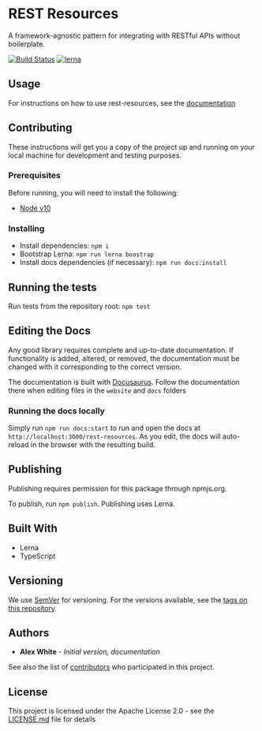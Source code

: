 # REST Resources
A framework-agnostic pattern for integrating with RESTful APIs without boilerplate.

[![Build Status](https://travis-ci.org/TeamDaugherty/rest-resources.svg?branch=master)](https://travis-ci.org/TeamDaugherty/rest-resources) [![lerna](https://img.shields.io/badge/maintained%20with-lerna-cc00ff.svg)](https://lerna.js.org/)

## Usage

For instructions on how to use rest-resources, see the [documentation](https://teamdaugherty.github.io/rest-resources/)

## Contributing

These instructions will get you a copy of the project up and running on your local machine for development and testing purposes.

### Prerequisites

Before running, you will need to install the following:

* [Node v10](https://nodejs.org)

### Installing

* Install dependencies: `npm i`
* Bootstrap Lerna: `npm run lerna boostrap`
* Install docs dependencies (if necessary): `npm run docs:install`

## Running the tests

Run tests from the repository root: `npm test`

## Editing the Docs

Any good library requires complete and up-to-date documentation. If functionality is added, altered, or removed, the documentation must be changed with it corresponding to the correct version.

The documentation is built with [Docusaurus](https://docusaurus.io). Follow the documentation there when editing files in the `website` and `docs` folders

### Running the docs locally

Simply run `npm run docs:start` to run and open the docs at `http://localhost:3000/rest-resources`. As you edit, the docs will auto-reload in the browser with the resulting build.

## Publishing

Publishing requires permission for this package through npmjs.org.

To publish, run `npm publish`. Publishing uses Lerna.

## Built With

* Lerna
* TypeScript

## Versioning

We use [SemVer](http://semver.org/) for versioning. For the versions available, see the [tags on this repository](https://github.com/teamdaugherty/rest-resources/tags). 

## Authors

* **Alex White** - *Initial version, documentation*

See also the list of [contributors](https://github.com/teamdaugherty/rest-resources/contributors) who participated in this project.

## License

This project is licensed under the Apache License 2.0 - see the [LICENSE.md](LICENSE.md) file for details
